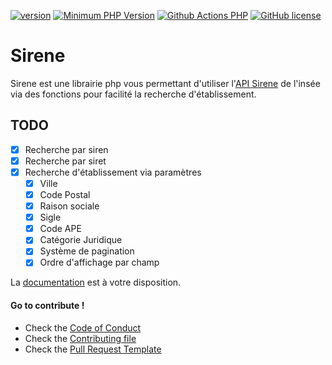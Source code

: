 [![version](https://img.shields.io/badge/Version-1.0.1-brightgreen.svg)](https://github.com/SimonDevelop/sirene/releases/tag/1.0.1)
[![Minimum PHP Version](https://img.shields.io/badge/php-%3E%3D%207.1-8892BF.svg)](https://php.net/)
[![Github Actions PHP](https://github.com/SimonDevelop/sirene/workflows/PHP/badge.svg)](https://github.com/SimonDevelop/sirene/actions)
[![GitHub license](https://img.shields.io/badge/License-MIT-blue.svg)](https://github.com/SimonDevelop/sirene/blob/master/LICENSE)

# Sirene
Sirene est une librairie php vous permettant d'utiliser l'[API Sirene](https://api.insee.fr/catalogue/site/themes/wso2/subthemes/insee/pages/item-info.jag?name=Sirene&version=V3&provider=insee) de l'insée via des fonctions pour facilité la recherche d'établissement.

## TODO
- [x] Recherche par siren
- [x] Recherche par siret
- [x] Recherche d'établissement via paramètres
  - [x] Ville
  - [x] Code Postal
  - [x] Raison sociale
  - [x] Sigle
  - [x] Code APE
  - [x] Catégorie Juridique
  - [x] Système de pagination
  - [x] Ordre d'affichage par champ

La [documentation](https://simondevelop.github.io/sirene/) est à votre disposition.

#### Go to contribute !
- Check the [Code of Conduct](https://github.com/SimonDevelop/sirene/blob/master/.github/CODE_OF_CONDUCT.md)
- Check the [Contributing file](https://github.com/SimonDevelop/sirene/blob/master/.github/CONTRIBUTING.md)
- Check the [Pull Request Template](https://github.com/SimonDevelop/sirene/blob/master/.github/PULL_REQUEST_TEMPLATE.md)
